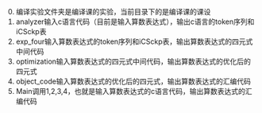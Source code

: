 0. 编译实验文件夹是编译课的实验，当前目录下的是编译课的课设
1. analyzer输入c语言代码（目前是输入算数表达式），输出c语言的token序列和iCSckp表
2. exp_four输入算数表达式的token序列和iCSckp表，输出算数表达式的四元式中间代码
3. optimization输入算数表达式的四元式中间代码，输出算数表达式的优化后的四元式
4. object_code输入算数表达式的优化后的四元式，输出算数表达式的汇编代码
5. Main调用1,2,3,4，也就是输入算数表达式的c语言代码，输出算数表达式的汇编代码
